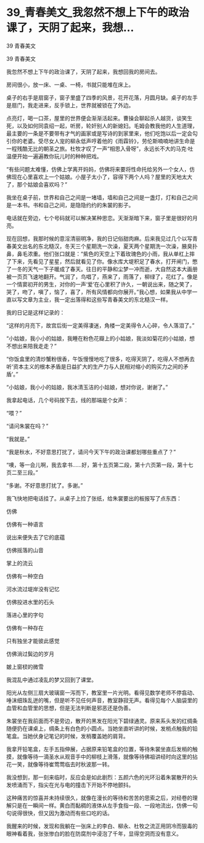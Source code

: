 # 39_青春美文_我忽然不想上下午的政治课了，天阴了起来，我想...

39 青春美文

39 青春美文

我忽然不想上下午的政治课了，天阴了起来，我想回我的房间去。

房间很小，放一床、一桌、一椅，书就只能堆在床上。

桌子的右手是扇窗子，窗子里盛了四季的风景，花开花落，月圆月缺。桌子的左手是扇门，我走进来，反手锁上，世界就被锁在了外边。

点亮灯，喝一口茶，屋里的世界便会渐渐活起来。曹操会聊起杀人越货，谈笑生死，以及如何同袁绍一起，听房，轮奸别人的新媳妇。毛姆会教我他的人生道理，最主要的一条是不要带有才气的画家或是写诗的到家里来，他们吃饱以后一定会勾引你的老婆。受尽女人宠的柳永低声哼着他的《雨霖铃》，劳伦斯喃喃地讲生命是一程残酷无比的朝圣之旅。杜牧才叹了一声“相思入骨呀”，永远长不大的马克·吐温便开始一遍遍教你玩儿时的种种把戏。

“有些问题太难懂，仿佛上学离开妈妈，仿佛将来要将性命托给另外一个女人，仿佛现在心里喜欢上一个姑娘。小屋子太小了，容得下两个人吗？屋里的天地太大了，那个姑娘会喜欢吗？”

我坐在桌子前，世界和自己之间是一堵墙，墙和自己之间是一盏灯，灯和自己之间是一本书。书和自己之间，是隐隐约约的朱裳的影子。

电话就在旁边，七个号码就可以解决某种思恋。天渐渐暗下来，窗子里是很好的月亮。

现在回想，我那时候的意淫清丽明净，我的日记俗甜肉麻。后来我见过几个以写青春美文出名的东北糙汉，冬天三个星期洗一次澡，夏天两个星期洗一次澡，腋臭扑鼻，鼻毛浓重。他们张口就是：“紫色的天空上下着玫瑰色的小雨，我从单杠上摔了下来，先看见了星星，然后就看见了你。像水库大堤积足了春水，打开闸门，憋了一冬的天气一下子暖成了春天。往日的平静和尘梦一冲而逝，大自然这本大画册被一页页飞速地翻开。气润了，鸟唱了，燕来了，雨落了，柳绿了，花红了。像是一个情窦初开的男生，对你的一声‘爱’在心里积了许久，一朝说出来，随之笑了，哭了，吻了，嗔了，恼了，喜了，所有风情都向你展开。”我心想，如果我从中学一直以写文章为主业，我一定出落得和这些写青春美文的东北糙汉一样。

我的日记是这样记录的：

“这样的月亮下，故宫后街一定美得凄迷，角楼一定美得令人心碎，令人落泪了。”

“小姑娘，我小小的姑娘，我睡在粉色花瓣上的小姑娘，我淡如菊花的小姑娘，想不想出来陪我走走？”

“你饭盒里的清炒蟹粉很香，午饭慢慢地吃了很多，吃得天阴了，吃得人不想再去听‘资本主义的根本矛盾是日益扩大的生产力与人民相对缩小的购买力之间的矛盾’。”

“小姑娘，我小小的姑娘，我冰清玉洁的小姑娘，想对你说，谢谢了。”

我拿起电话，几个号码按下去，线的那端是个女声：

“喂？”

“请问朱裳在吗？”

“我就是。”

“我是秋水，不好意思打扰了，请问今天下午的政治课都划哪些重点了？”

“噢，等一会儿啊，我去拿书……好，第十五页第二段，第十六页第一段，第十七页二至三段。”

“多谢。不好意思打扰了。多谢。”

我飞快地把电话挂了。从桌子上捡了张纸，给朱裳要出的板报写了点东西：

仿佛

仿佛有一种语言

说出来便失去了它的底蕴

仿佛摇落的山音

掌上的流云

仿佛有一种空白

河水流过堤岸没有记忆

仿佛投进水里的石头

落进心里的字句

仿佛有一种存在

只有独坐才能彼此感觉

仿佛淌过鬓边的岁月

皴上窗棂的微雪

我混乱中通过凌乱的梦又回到了课堂。

阳光从左侧三扇大玻璃窗一泻而下，教室里一片光明。看得见数学老师不停翕动、唾沫细珠乱迸的嘴，但是听不见任何声音，教室静寂无声。看得见每个人脑袋里的血管和血管里的思想，但是无法判断是邪恶还是伪善。

朱裳坐在我前面而不是旁边，散开的黑发在阳光下碧绿通灵。原来系头发的红绸条随便扔在课桌上，绸条上有白色的小圆点。当她坐直听讲的时候，发梢点触我的铅笔盒。当她伏身记笔记的时候，发梢覆盖她的肩背。

我拿开铅笔盒，左手五指伸展，占据原来铅笔盒的位置，等待朱裳坐直后发梢的触摸，就像等待一滴圣水从观音手中的柳枝上滑落，就像等待佛祖讲经时向这里的拈花一笑，就像等待崔莺莺临去时秋波那一转。

我没想到，那一刻来临时，反应会是如此剧烈：五颜六色的光环沿着朱裳散开的头发喷涌而下，指尖在光与电的撞击下开始不停地颤抖。

这种痛苦的惊喜并未持续很久，就像在漫长的等待和苦苦的思索之后，对经卷的理解只是在一瞬间一样。黄白而黏稠的液体从左手食指一段、一段地流出，仿佛一句句说得很快，但又因为激动而有些口吃的话。

我醒来的时候，发现和我躺在一张床上的李白、柳永、杜牧之流正用阴冷而狠毒的眼神看着我，张张惨白的脸在防腐剂中浸泡了千年，显得空洞而没有意义。